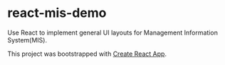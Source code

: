 # react-mis-demo
Use React to implement general UI layouts for Management Information System(MIS).

This project was bootstrapped with [Create React App](https://github.com/facebookincubator/create-react-app).
